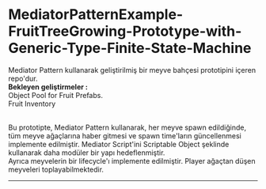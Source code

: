 # MediatorPatternExample-FruitTreeGrowing-Prototype-with-Generic-Type-Finite-State-Machine
Mediator Pattern kullanarak geliştirilmiş bir meyve bahçesi prototipini içeren repo'dur.<br>
<b>Bekleyen geliştirmeler : </b><br>
Object Pool for Fruit Prefabs. <br>
Fruit Inventory<br><br>

Bu prototipte, Mediator Pattern kullanarak, her meyve spawn edildiğinde, tüm meyve ağaçlarına haber gitmesi ve spawn time'ların güncellenmesi implemente edilmiştir. Mediator Script'ini Scriptable Object şeklinde kullanarak daha modüler bir yapı hedeflenmiştir.<br>
Ayrıca meyvelerin bir lifecycle'ı implemente edilmiştir. Player ağaçtan düşen meyveleri toplayabilmektedir.

---



